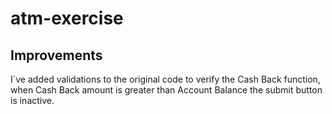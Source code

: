 # atm-exercise
## Improvements
I´ve added validations to the original code to verify the Cash Back function, when Cash Back amount is greater than Account Balance the submit button is inactive. 
